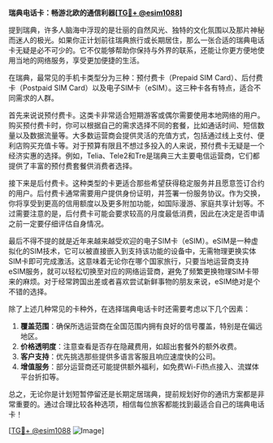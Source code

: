 **瑞典电话卡：畅游北欧的通信利器[[TG💪+ @esim1088](https://t.me/s/esim1088)]**

提到瑞典，许多人脑海中浮现的是壮丽的自然风光、独特的文化氛围以及那片神秘而迷人的极光。如果你正计划前往瑞典旅行或长期居住，那么一张合适的瑞典电话卡无疑是必不可少的。它不仅能够帮助你保持与外界的联系，还能让你更方便地使用当地的网络服务，享受更加便捷的生活。

在瑞典，最常见的手机卡类型分为三种：预付费卡（Prepaid SIM Card）、后付费卡（Postpaid SIM Card）以及电子SIM卡（eSIM）。这三种卡各有特点，适合不同需求的人群。

首先来说说预付费卡。这类卡非常适合短期游客或偶尔需要使用本地网络的用户。购买预付费卡时，你可以根据自己的需求选择不同的套餐，比如通话时间、短信数量以及数据流量等。大多数运营商会提供灵活的充值方式，包括通过线上支付、便利店购买充值卡等。对于预算有限且不想过多投入的人来说，预付费卡无疑是一个经济实惠的选择。例如，Telia、Tele2和Tre是瑞典三大主要电信运营商，它们都提供了丰富的预付费套餐供消费者选择。

接下来是后付费卡。这种类型的卡更适合那些希望获得稳定服务并且愿意签订合约的用户。后付费卡通常需要用户提供身份证明，并签署一份服务协议。作为交换，你将享受到更高的信用额度以及更多附加功能，如国际漫游、家庭共享计划等。不过需要注意的是，后付费卡可能会要求较高的月度最低消费，因此在决定是否申请之前一定要仔细评估自身情况。

最后不得不提的就是近年来越来越受欢迎的电子SIM卡（eSIM）。eSIM是一种虚拟化的SIM技术，它可以被直接嵌入到支持该功能的设备中，无需物理更换实体SIM卡即可完成激活。这意味着无论你在哪个国家旅行，只要当地运营商支持eSIM服务，就可以轻松切换至对应的网络运营商，避免了频繁更换物理SIM卡带来的麻烦。对于经常跨国出差或者喜欢尝试新鲜事物的朋友来说，eSIM绝对是个不错的选择。

除了上述几种常见的卡种外，在选择瑞典电话卡时还需要考虑以下几个因素：

1. **覆盖范围**：确保所选运营商在全国范围内拥有良好的信号覆盖，特别是在偏远地区。
2. **价格透明度**：注意查看是否存在隐藏费用，如超出套餐外的额外收费。
3. **客户支持**：优先挑选那些提供多语言客服且响应速度快的公司。
4. **增值服务**：部分运营商还可能提供额外福利，如免费Wi-Fi热点接入、流媒体平台折扣等。

总之，无论你是计划短暂停留还是长期定居瑞典，提前规划好你的通讯方案都是非常重要的。通过合理比较各种选项，相信每位旅客都能找到最适合自己的瑞典电话卡！

[[TG💪+ @esim1088](https://t.me/s/esim1088) ![Image](https://i.postimg.cc/4NQfJmqS/Snipaste-2025-05-13-00-14-12.png)]